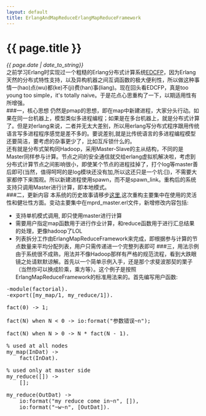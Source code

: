 ```yaml
---
layout: default
title: ErlangAndMapReduceErlangMapReduceFramework 
---
```

# {{ page.title }}   
*{{ page.date | date_to_string}}*   
之前学习Erlang时实现过一个粗糙的Erlang分布式计算系统[EDCFP](https://github.com/zuojie/EDCFP)，因为Erlang天然的分布式特性支持，以及异构机器之间互调函数的极大便利性，所以做这种事情一(hao)点(wu)都(ke)不(ji)费(han)事(liang)。现在回头看EDCFP，真是too young too simple，it's totally naive。于是花点心思重构了一下，以期适用性有所增强。   
###一，核心思想
仍然是pmap的思想，即在map中新建进程，大家分头行动。如果在同一台机器上，模型类似多进程编程；如果是在多台机器上，就是分布式计算了。但是对erlang来说，二者并无太大差别，所以用erlang写分布式程序跟用传统语言写多进程程序感觉是差不多的。要说差别,就是比传统语言的多进程编程模型还要简洁，要考虑的杂事更少了，比如互斥锁什么的。   
还有就是分布式架构同Hadoop，采用Master-Slave的主从结构，不同的是Master同样参与计算。节点之间的安全通信就交给erlang虚拟机解决啦，考虑到分布式计算节点之间影响很小，即使某个节点的进程挂掉了，打个log等master善后即可(当然，值得呵呵的是log模块还没有加,所以这还只是一个坑:[])，不需要大家都停下来围观。所以新建进程使用spawn，而不是spawn_link。重构后的系统支持只调用Master进行计算，即本地模式。   
###二，更新内容
本系统的历史故事请移步[这里](https://github.com/zuojie/EDCFP),这次重构主要集中在使用的灵活性和健壮性方面。变动主要集中在mprd_master.erl文件，新增修改内容包括:   

* 支持单机模式调用, 即只使用master进行计算
* 需要用户指定map函数用于进行作业计算，和reduce函数用于进行汇总结果的处理，更像hadoop了LOL
* 列表拆分工作由ErlangMapReduceFramework来完成，即根据参与计算的节点数量来平均分配列表，用户只需传递进一个完整列表即可
###三，用法示例
由于系统很不成熟，用法并不像Hadoop那样有严格的规范流程，看到大跌眼镜之处请默默谅解。首先以一个简单示例入手，还是那个求斐波那契的栗子（当然你可以换成阶乘，乘方等）。这个例子是按照ErlangMapReduceFramework的标准用法来的。首先编写用户函数:
<pre class="prettyprint lang-erl">
-module(factorial).                                                                
-export([my_map/1, my_reduce/1]).                                                  
                                                                                   
fact(0) -> 1;                                                                      
                                                                                   
fact(N) when N < 0 -> io:format("参数错误~n");                                     
                                                                                   
fact(N) when N > 0 -> N * fact(N - 1).                                             
                                                                                   
% used at all nodes                                                                
my_map(InDat) ->                                                                   
    fact(InDat).                                                                   
                                                                                   
% used only at master side                                                         
my_reduce([]) ->                                                                   
    [];                                                                            
                                                                                   
my_reduce(OutDat) ->                                                               
    io:format("my reduce come in~n", []),                                          
    io:format("~w~n", [OutDat]). 
</pre>

